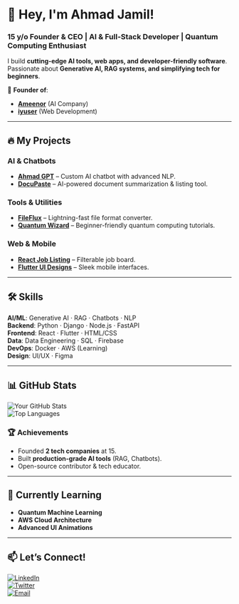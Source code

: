# 👋 Hey, I'm Ahmad Jamil!  
### **15 y/o Founder & CEO | AI & Full-Stack Developer | Quantum Computing Enthusiast**  

I build **cutting-edge AI tools, web apps, and developer-friendly software**. Passionate about **Generative AI, RAG systems, and simplifying tech for beginners**.  

🚀 **Founder of**:  
- [**Ameenor**](https://github.com/Ameenor) (AI Company)  
- [**iyuser**](https://github.com/iyuser) (Web Development)  

---

## 🔥 **My Projects**  
### **AI & Chatbots**  
- [**Ahmad GPT**](https://github.com/Ahmadjamil888/Ahmad-GPT) – Custom AI chatbot with advanced NLP.  
- [**DocuPaste**](https://github.com/Ahmadjamil888/DocuPaste) – AI-powered document summarization & listing tool.  

### **Tools & Utilities**  
- [**FileFlux**](https://github.com/Ahmadjamil888/FileFlux) – Lightning-fast file format converter.  
- [**Quantum Wizard**](https://github.com/Ahmadjamil888/Quantum-Wizard) – Beginner-friendly quantum computing tutorials.  

### **Web & Mobile**  
- [**React Job Listing**](https://github.com/Ahmadjamil888/React-Job-Listing) – Filterable job board.  
- [**Flutter UI Designs**](https://github.com/Ahmadjamil888/Flutter-UI) – Sleek mobile interfaces.  

---

## 🛠️ **Skills**  
**AI/ML**: Generative AI · RAG · Chatbots · NLP  
**Backend**: Python · Django · Node.js · FastAPI  
**Frontend**: React · Flutter · HTML/CSS  
**Data**: Data Engineering · SQL · Firebase  
**DevOps**: Docker · AWS (Learning)  
**Design**: UI/UX · Figma  

---

## 📊 **GitHub Stats**  
![Your GitHub Stats](https://github-readme-stats.vercel.app/api?username=Ahmadjamil888&show_icons=true&theme=radical&hide_border=true)  
![Top Languages](https://github-readme-stats.vercel.app/api/top-langs/?username=Ahmadjamil888&layout=compact&theme=radical&hide_border=true)  

### **🏆 Achievements**  
- Founded **2 tech companies** at 15.  
- Built **production-grade AI tools** (RAG, Chatbots).  
- Open-source contributor & tech educator.  

---

## 🌱 **Currently Learning**  
- **Quantum Machine Learning**  
- **AWS Cloud Architecture**  
- **Advanced UI Animations**  

---

## 📫 **Let’s Connect!**  
[![LinkedIn](https://img.shields.io/badge/LinkedIn-0077B5?style=for-the-badge&logo=linkedin&logoColor=white)](Your_LinkedIn_Link)  
[![Twitter](https://img.shields.io/badge/Twitter-1DA1F2?style=for-the-badge&logo=twitter&logoColor=white)](Your_Twitter_Link)  
[![Email](https://img.shields.io/badge/Gmail-D14836?style=for-the-badge&logo=gmail&logoColor=white)](mailto:your.email@example.com)  
